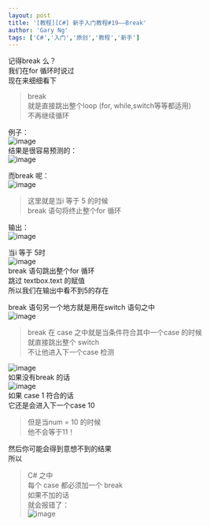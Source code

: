 ```yaml
---
layout: post
title: '[教程][C#] 新手入门教程#19——Break'
author: 'Gary Ng'
tags: ['C#','入门','原创','教程','新手']
---
```


记得break 么？  
我们在for 循环时说过  
现在来细细看下  


> break   
就是直接跳出整个loop (for, while,switch等等都适用)  
不再继续循环

例子：  
![image](http://lh4.ggpht.com/-RDpAZpC0vU4/UpNL-irKbQI/AAAAAAAAGZ8/vTgew1ugxDM/image_thumb.png?imgmax=800)   
结果是很容易预测的：  
![image](http://lh4.ggpht.com/-P5wezG8HdvQ/UpNL_zY9s6I/AAAAAAAAGaI/4XPdFs5gZWI/image_thumb%25255B1%25255D.png?imgmax=800)   
  
而break 呢：  
![image](http://lh6.ggpht.com/-z5P7gQm8aLM/UpNMBIy6pXI/AAAAAAAAGaY/Y9mKjPUEAXM/image_thumb%25255B2%25255D.png?imgmax=800)   


> 这里就是当i 等于 5 的时候  
break 语句将终止整个for 循环

输出：  
![image](http://lh4.ggpht.com/-sZvt0LLBjrA/UpNMCrC-cAI/AAAAAAAAGao/B46IJkKlpt0/image_thumb%25255B3%25255D.png?imgmax=800)   
  
当i 等于 5时  
![image](http://lh4.ggpht.com/-V7AWIXcSSiY/UpNMDgWy5tI/AAAAAAAAGa8/sOtERwGxpiM/image_thumb%25255B4%25255D.png?imgmax=800)   
break 语句跳出整个for 循环  
跳过 textbox.text 的赋值  
所以我们在输出中看不到5的存在  
  
break 语句另一个地方就是用在switch 语句之中  
![image](http://lh4.ggpht.com/-CMvb_8OnLd0/UpNMGhjGKFI/AAAAAAAAGbM/OlqgAxa1mSQ/image_thumb%25255B5%25255D.png?imgmax=800)   


> break 在 case 之中就是当条件符合其中一个case 的时候  
就直接跳出整个 switch   
不让他进入下一个case 检测

![image](http://lh4.ggpht.com/-t5MYToSj_2M/UpNMJCp84GI/AAAAAAAAGbc/j9xxaMmUNFw/image_thumb%25255B6%25255D.png?imgmax=800)   
如果没有break 的话  
![image](http://lh4.ggpht.com/-yjEiVeachzM/UpNMK8KtZcI/AAAAAAAAGbs/qXcxlXUuv9k/image_thumb%25255B7%25255D.png?imgmax=800)   
如果 case 1 符合的话  
它还是会进入下一个case 10  


> 但是当num = 10 的时候   
他不会等于11！

然后你可能会得到意想不到的结果  
所以  


> C# 之中  
每个 case 都必须加一个 break   
如果不加的话  
就会报错了：  
![image](http://lh4.ggpht.com/-1stTQPRT-eQ/UpNMMVRjf4I/AAAAAAAAGb8/OKFWIeVWbFU/image_thumb%25255B8%25255D.png?imgmax=800)
